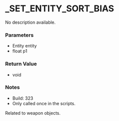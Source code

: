 # _SET_ENTITY_SORT_BIAS

No description available.

### Parameters
* Entity entity
* float p1

### Return Value
* void

### Notes
* Build: 323
* Only called once in the scripts.

Related to weapon objects.


